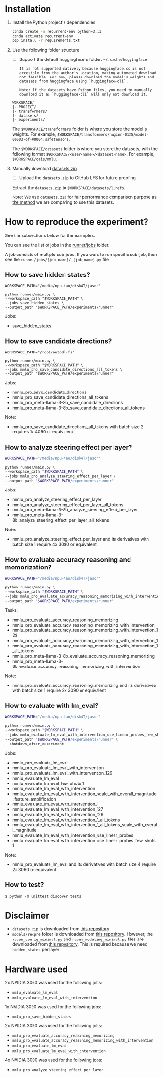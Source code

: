 # Installation

1. Install the Python project's dependencies

   ```bash
   conda create -n recurrent-env python=3.11
   conda activate recurrent-env
   pip install -r requirements.txt
   ```

2. Use the following folder structure

   - [ ] Support the default huggingface's folder: `~/.cache/huggingface`

         It is not supported natively because huggingface.co is not accesible from the author's location, making automated download not feasible. For now, please download the model's weights and datasets from huggingface using `huggingface-cli`.

         Note: If the datasets have Python files, you need to manually download it as `huggingface-cli` will only not download it.

   ```
   WORKSPACE/
   |- PROJECT/
   |- transformers/
   |- datasets/
   |- experiments/
   ```

   The `$WORKSPACE/transformers` folder is where you store the model's weights. For example, `$WORKSPACE/transformers/huginn-0125/model-00003-of-00004.safetensors`.

   The `$WORKSPACE/datasets` folder is where you store the datasets, with the following format `$WORKSPACE/<user-name>/<dataset-name>`. For example, `$WORKSPACE/cais/mmlu`.

3. Manually download [datasets.zip](https://github.com/yihuaihong/Linear_Reasoning_Features/blob/73de7e0802874ad2dc55c1f6aa7d714899fe80f6/dataset.zip)

   - [ ] Upload the `datasets.zip` to GitHub LFS for future proofing

   Extract the `datasets.zip` to `$WORKSPACE/datasets/lirefs`.

   Note: We use `datasets.zip` for fair performance comparison purpose as [the method](https://arxiv.org/abs/2503.23084) we are comparing to use this datasets.

# How to reproduce the experiment?

See the subsections below for the examples.

You can see the list of jobs in the [runner/jobs](runner/jobs) folder.

A job consists of multiple sub-jobs. If you want to run specific
sub-job, then see the `runner/jobs/[job_name]/_[job_name].py` file

## How to save hidden states?

```shell
WORKSPACE_PATH="/media/npu-tao/disk4T/jason"

python runner/main.py \
--workspace_path "$WORKSPACE_PATH" \
--jobs save_hidden_states \
--output_path "$WORKSPACE_PATH/experiments/runner"
```

Jobs:
- save_hidden_states

## How to save candidate directions?

```shell
WORKSPACE_PATH="/root/autodl-fs"

python runner/main.py \
--workspace_path "$WORKSPACE_PATH" \
--jobs mmlu_pro_save_candidate_directions_all_tokens \
--output_path "$WORKSPACE_PATH/experiments/runner"
```

Jobs:
- mmlu_pro_save_candidate_directions
- mmlu_pro_save_candidate_directions_all_tokens
- mmlu_pro_meta-llama-3-8b_save_candidate_directions
- mmlu_pro_meta-llama-3-8b_save_candidate_directions_all_tokens

Note:
- mmlu_pro_save_candidate_directions_all_tokens with batch size 2 requires 1x 4090 or equivalent

## How to analyze steering effect per layer?

```bash
WORKSPACE_PATH="/media/npu-tao/disk4T/jason"

python runner/main.py \
--workspace_path "$WORKSPACE_PATH" \
--jobs mmlu_pro_analyze_steering_effect_per_layer \
--output_path "$WORKSPACE_PATH/experiments/runner"
```

Jobs:
- mmlu_pro_analyze_steering_effect_per_layer
- mmlu_pro_analyze_steering_effect_per_layer_all_tokens
- mmlu_pro_meta-llama-3-8b_analyze_steering_effect_per_layer
- mmlu_pro_meta-llama-3-8b_analyze_steering_effect_per_layer_all_tokens

Note:
- mmlu_pro_analyze_steering_effect_per_layer and its derivatives with batch size 1 require 4x 3090 or equivalent

## How to evaluate accuracy reasoning and memorization?

```bash
WORKSPACE_PATH="/media/npu-tao/disk4T/jason"

python runner/main.py \
--workspace_path "$WORKSPACE_PATH" \
--jobs mmlu_pro_evaluate_accuracy_reasoning_memorizing_with_intervention_1 \
--output_path "$WORKSPACE_PATH/experiments/runner"
```

Tasks:
- mmlu_pro_evaluate_accuracy_reasoning_memorizing
- mmlu_pro_evaluate_accuracy_reasoning_memorizing_with_intervention
- mmlu_pro_evaluate_accuracy_reasoning_memorizing_with_intervention_129
- mmlu_pro_evaluate_accuracy_reasoning_memorizing_with_intervention_1
- mmlu_pro_evaluate_accuracy_reasoning_memorizing_with_intervention_1_all_tokens
- mmlu_pro_meta-llama-3-8b_evaluate_accuracy_reasoning_memorizing
- mmlu_pro_meta-llama-3-8b_evaluate_accuracy_reasoning_memorizing_with_intervention

Note:
- mmlu_pro_evaluate_accuracy_reasoning_memorizing and its derivatives with batch size 1 require 2x 3090 or equivalent

## How to evaluate with lm_eval?

```bash
WORKSPACE_PATH="/media/npu-tao/disk4T/jason"

python runner/main.py \
--workspace_path "$WORKSPACE_PATH" \
--jobs mmlu_evaluate_lm_eval_with_intervention_use_linear_probes_few_shots_1 \
--output_path "$WORKSPACE_PATH/experiments/runner" \
--shutdown_after_experiment
```

Jobs:
- mmlu_pro_evaluate_lm_eval
- mmlu_pro_evaluate_lm_eval_with_intervention
- mmlu_pro_evaluate_lm_eval_with_intervention_129
- mmlu_evaluate_lm_eval
- mmlu_evaluate_lm_eval_few_shots_1
- mmlu_evaluate_lm_eval_with_intervention
- mmlu_evaluate_lm_eval_with_intervention_scale_with_overall_magnitude_feature_amplification
- mmlu_evaluate_lm_eval_with_intervention_1
- mmlu_evaluate_lm_eval_with_intervention_127
- mmlu_evaluate_lm_eval_with_intervention_129
- mmlu_evaluate_lm_eval_with_intervention_1_all_tokens
- mmlu_evaluate_lm_eval_with_intervention_1_all_tokens_scale_with_overall_magnitude
- mmlu_evaluate_lm_eval_with_intervention_use_linear_probes
- mmlu_evaluate_lm_eval_with_intervention_use_linear_probes_few_shots_1

Note:
- mmlu_pro_evaluate_lm_eval and its derivatives with batch size 4 require 2x 3060 or equivalent

## How to test?

```shell
$ python -m unittest discover tests
```

# Disclaimer

- `datasets.zip` is downloaded from [this repository](https://github.com/yihuaihong/Linear_Reasoning_Features/blob/73de7e0802874ad2dc55c1f6aa7d714899fe80f6/dataset.zip)
- `models/recpre` folder is downloaded from [this repository](https://github.com/seal-rg/recurrent-pretraining/tree/9c81784e74b650b06e12d98d23dd7af9aee3571b/recpre). However, the `raven_config_minimal.py` and `raven_modeling_minimal.py` files are downloaded from [this repository](https://huggingface.co/tomg-group-umd/huginn-0125/tree/2a364bd96e3eaa831be324f7c1f9e74892e4e594). This is required because we need `hidden_states` per layer

# Hardware used

2x NVIDIA 3060 was used for the following jobs:
- `mmlu_evaluate_lm_eval`
- `mmlu_evaluate_lm_eval_with_intervention`

1x NVIDIA 3090 was used for the following jobs:
- `mmlu_pro_save_hidden_states`

2x NVIDIA 3090 was used for the following jobs:
- `mmlu_pro_evaluate_accuracy_reasoning_memorizing`
- `mmlu_pro_evaluate_accuracy_reasoning_memorizing_with_intervention`
- `mmlu_pro_evaluate_lm_eval`
- `mmlu_pro_evaluate_lm_eval_with_intervention`

4x NVIDIA 3090 was used for the following jobs:
- `mmlu_pro_analyze_steering_effect_per_layer`
